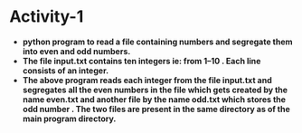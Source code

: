 # **Activity-1**
* **python program to read a file containing numbers and segregate them into even and odd numbers.**
* **The file input.txt contains ten integers ie: from 1–10 . Each line consists of an integer.**
* **The above program reads each integer from the file input.txt and segregates all the even numbers in the file which gets created by the name even.txt and another file by the name odd.txt which stores the odd number . The two files are present in the same directory as of the main program directory.**
